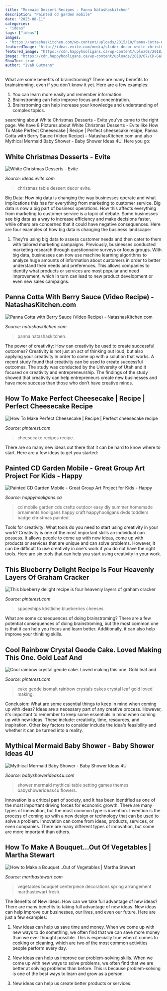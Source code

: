 ```yaml
---
title: "Mermaid Dessert Recipes - Panna Natashaskitchen"
description: "Painted cd garden mobile"
date: "2023-08-11"
categories:
- "ideas"
tags: ["ideas"]
images:
- "https://natashaskitchen.com/wp-content/uploads/2015/10/Panna-Cotta-6.jpg"
featuredImage: "http://ideas.evite.com/media/slider-decor-white-christmas-dessert-table.jpg"
featured_image: "https://cdn.happyhooligans.ca/wp-content/uploads/2018/07/CD-Garden-Mobile-Happy-Hooligans-.jpg"
image: "https://cdn.happyhooligans.ca/wp-content/uploads/2018/07/CD-Garden-Mobile-Happy-Hooligans-.jpg"
ShowToc: true
author: "Ivah Gutmann"
---
```



What are some benefits of brainstroming?
There are many benefits to brainstroming, even if you don't know it yet. Here are a few examples: 
1. You can learn more easily and remember information. 
2. Brainstroming can help improve focus and concentration. 
3. Brainstroming can help increase your knowledge and understanding of complex topics.

	

		
searching about White Christmas Desserts - Evite you've came to the right page. We have 8 Pictures about White Christmas Desserts - Evite like How To Make Perfect Cheesecake | Recipe | Perfect cheesecake recipe, Panna Cotta with Berry Sauce (Video Recipe) - NatashasKitchen.com and also Mythical Mermaid Baby Shower - Baby Shower Ideas 4U. Here you go:
		
    
## White Christmas Desserts - Evite

<img loading=lazy src="http://ideas.evite.com/media/slider-decor-white-christmas-dessert-table.jpg" onerror="this.onerror=null;this.src='https://tse1.mm.bing.net/th?id=OIP.D77KaVVKVL990pv8_gLYwwHaE8&amp;pid=15.1';" alt="White Christmas Desserts - Evite">

_Source: ideas.evite.com_

>christmas table dessert decor evite. 

	

Big Data: How big data is changing the way businesses operate and what implications this has for everything from marketing to customer service.
Big data is now a big part of business operations. How this affects everything from marketing to customer service is a topic of debate. Some businesses see big data as a way to increase efficiency and make decisions faster, while others are concerned that it could have negative consequences. Here are four examples of how big data is changing the business landscape:
1) They're using big data to assess customer needs and then cater to them with tailored marketing campaigns. Previously, businesses conducted marketing research through questionnaire surveys or focus groups. With big data, businesses can now use machine learning algorithms to analyze huge amounts of information about customers in order to better understand their needs and preferences. This allows companies to identify what products or services are most popular and need improvement, which in turn can lead to new product development or even new sales campaigns.

    
## Panna Cotta With Berry Sauce (Video Recipe) - NatashasKitchen.com

<img loading=lazy src="https://natashaskitchen.com/wp-content/uploads/2015/10/Panna-Cotta-6.jpg" onerror="this.onerror=null;this.src='https://tse4.mm.bing.net/th?id=OIP.ymJ94xrhHNoWGSE5M5OTKQHaLH&amp;pid=15.1';" alt="Panna Cotta with Berry Sauce (Video Recipe) - NatashasKitchen.com">

_Source: natashaskitchen.com_

>panna natashaskitchen. 

	

The power of creativity: How can creativity be used to create successful outcomes?
Creativity is not just an act of thinking out loud, but also applying your creativity in order to come up with a solution that works. A recent study found that creativity can be used to create successful outcomes. The study was conducted by the University of Utah and it focused on creativity and entrepreneurship. The findings of the study showed that creativity can help entrepreneurs create new businesses and have more success than those who don’t have creative minds.

    
## How To Make Perfect Cheesecake | Recipe | Perfect Cheesecake Recipe

<img loading=lazy src="https://i.pinimg.com/736x/f9/bf/b2/f9bfb22c18c2ab5a521857f8470e9d2f--cheesecake-day-cheesecake-recipes.jpg" onerror="this.onerror=null;this.src='https://tse2.mm.bing.net/th?id=OIP.9I24wdl-IcC0NAhYh6faaQHaKX&amp;pid=15.1';" alt="How To Make Perfect Cheesecake | Recipe | Perfect cheesecake recipe">

_Source: pinterest.com_

>cheesecake recipes recipe. 

	

There are so many new ideas out there that it can be hard to know where to start. Here are a few ideas to get you started: 

    
## Painted CD Garden Mobile - Great Group Art Project For Kids - Happy

<img loading=lazy src="https://cdn.happyhooligans.ca/wp-content/uploads/2018/07/CD-Garden-Mobile-Happy-Hooligans-.jpg" onerror="this.onerror=null;this.src='https://tse4.mm.bing.net/th?id=OIP.-dsIxt0sB12xKsbEknXN-wAAAA&amp;pid=15.1';" alt="Painted CD Garden Mobile - Great Group Art Project for Kids - Happy">

_Source: happyhooligans.ca_

>cd mobile garden cds crafts outdoor easy diy summer homemade ornaments hooligans happy craft happyhooligans dvds toddlers badge christmas painted. 

	

Tools for creativity: What tools do you need to start using creativity in your work?
Creativity is one of the most important skills an individual can possess. It allows people to come up with new ideas, come up with products or services that are unique and can solve problems. However, it can be difficult to use creativity in one's work if you do not have the right tools. Here are six tools that can help you start using creativity in your work.

    
## This Blueberry Delight Recipe Is Four Heavenly Layers Of Graham Cracker

<img loading=lazy src="https://i.pinimg.com/736x/68/2d/5b/682d5b98b4b4b0d5e2e3c80e28ff2bcc.jpg" onerror="this.onerror=null;this.src='https://tse3.mm.bing.net/th?id=OIP.IpOVeClscz5eJL5R0TjPyAHaO0&amp;pid=15.1';" alt="This blueberry delight recipe is four heavenly layers of graham cracker">

_Source: pinterest.com_

>spaceships köstliche blueberries cheeses. 

	

What are some consequences of doing brainstroming?
There are a few potential consequences of doing brainstroming, but the most common one is that it can help you focus and learn better. Additionally, it can also help improve your thinking skills.

    
## Cool Rainbow Crystal Geode Cake. Loved Making This One. Gold Leaf And

<img loading=lazy src="https://i.pinimg.com/736x/0c/b0/e6/0cb0e66ce02629dd129742735286adcb.jpg" onerror="this.onerror=null;this.src='https://tse2.mm.bing.net/th?id=OIP.75-rPDxaU2_ebiwaqXYU2QHaJ3&amp;pid=15.1';" alt="Cool rainbow crystal geode cake. Loved making this one. Gold leaf and">

_Source: pinterest.com_

>cake geode isomalt rainbow crystals cakes crystal leaf gold loved making. 

	

Conclusion: What are some essential things to keep in mind when coming up with ideas?
Ideas are a necessary part of any creative process. However, it's important to remember to keep some essentials in mind when coming up with new ideas. These include: creativity, time, resources, and inspiration. Other key factors to consider include the idea's feasibility and whether it can be turned into a reality.

    
## Mythical Mermaid Baby Shower - Baby Shower Ideas 4U

<img loading=lazy src="https://babyshowerideas4u.com/wp-content/uploads/2016/06/Mythical-Mermaid-Baby-Shower-Flowers.jpg" onerror="this.onerror=null;this.src='https://tse4.mm.bing.net/th?id=OIP.QF82j8A_MjQrqKGtudIoNwHaJy&amp;pid=15.1';" alt="Mythical Mermaid Baby Shower - Baby Shower Ideas 4U">

_Source: babyshowerideas4u.com_

>shower mermaid mythical table setting games themes babyshowerideas4u flowers. 

	

Innovation is a critical part of society, and it has been identified as one of the most important driving forces for economic growth. There are many types of innovation, but the most common type is invention. Invention is the process of coming up with a new design or technology that can be used to solve a problem. Innovation can come from ideas, products, services, or even companies. There are many different types of innovation, but some are more important than others.

    
## How To Make A Bouquet...Out Of Vegetables | Martha Stewart

<img loading=lazy src="https://assets.marthastewart.com/styles/wmax-1500/d25/Culinary-Centerpiece-0316/Culinary-Centerpiece-0316.jpg?itok=ilor3sLk" onerror="this.onerror=null;this.src='https://tse2.mm.bing.net/th?id=OIP.VgLx4ZpXlw71yFqtkCaiJQHaKh&amp;pid=15.1';" alt="How to Make a Bouquet...Out of Vegetables | Martha Stewart">

_Source: marthastewart.com_

>vegetables bouquet centerpiece decorations spring arrangement marthastewart fresh. 

	

The Benefits of New Ideas: How can we take full advantage of new ideas?
There are many benefits to taking full advantage of new ideas. New ideas can help improve our businesses, our lives, and even our future. Here are just a few examples:
1. New ideas can help us save time and money. When we come up with new ways to do something, we often find that we can save more money than we ever thought possible. This is especially true when it comes to cooking or cleaning, which are two of the most common activities people perform every day.

2. New ideas can help us improve our problem-solving skills. When we come up with new ways to solve problems, we often find that we are better at solving problems than before. This is because problem-solving is one of the best ways to learn and grow as a person.

3. New ideas can help us create better products or services.

